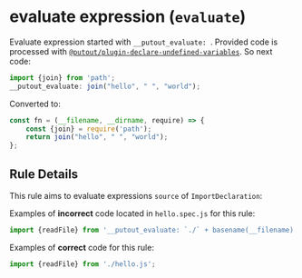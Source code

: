 # evaluate expression (`evaluate`)

Evaluate expression started with `__putout_evaluate: `.
Provided code is processed with [`@putout/plugin-declare-undefined-variables`](https://github.com/coderaiser/putout/tree/master/packages/plugin-declare-undefined-variables). So next code:

```js
import {join} from 'path';
__putout_evaluate: join("hello", " ", "world");
```

Converted to:

```js
const fn = (__filename, __dirname, require) => {
    const {join} = require('path');
    return join("hello", " ", "world");
};
```

## Rule Details

This rule aims to evaluate expressions `source` of `ImportDeclaration`:

Examples of **incorrect** code located in `hello.spec.js` for this rule:

```js
import {readFile} from '__putout_evaluate: `./` + basename(__filename).replace(`.spec.js`, `.js`)';

```

Examples of **correct** code for this rule:

```js
import {readFile} from './hello.js';
```
